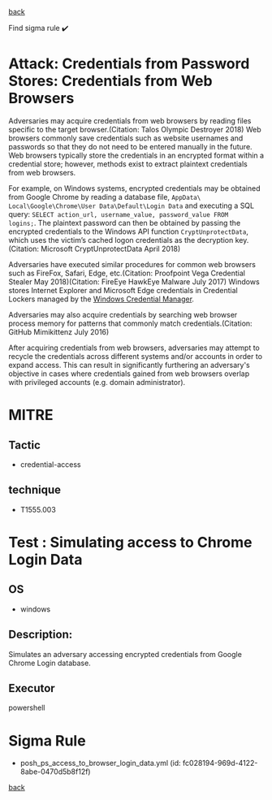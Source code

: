 
[back](../index.md)

Find sigma rule :heavy_check_mark: 

# Attack: Credentials from Password Stores: Credentials from Web Browsers 

Adversaries may acquire credentials from web browsers by reading files specific to the target browser.(Citation: Talos Olympic Destroyer 2018) Web browsers commonly save credentials such as website usernames and passwords so that they do not need to be entered manually in the future. Web browsers typically store the credentials in an encrypted format within a credential store; however, methods exist to extract plaintext credentials from web browsers.

For example, on Windows systems, encrypted credentials may be obtained from Google Chrome by reading a database file, <code>AppData\ Local\Google\Chrome\User Data\Default\Login Data</code> and executing a SQL query: <code>SELECT action_url, username_value, password_value FROM logins;</code>. The plaintext password can then be obtained by passing the encrypted credentials to the Windows API function <code>CryptUnprotectData</code>, which uses the victim’s cached logon credentials as the decryption key.(Citation: Microsoft CryptUnprotectData April 2018)
 
Adversaries have executed similar procedures for common web browsers such as FireFox, Safari, Edge, etc.(Citation: Proofpoint Vega Credential Stealer May 2018)(Citation: FireEye HawkEye Malware July 2017) Windows stores Internet Explorer and Microsoft Edge credentials in Credential Lockers managed by the [Windows Credential Manager](https://attack.mitre.org/techniques/T1555/004).

 Adversaries may also acquire credentials by searching web browser process memory for patterns that commonly match credentials.(Citation: GitHub Mimikittenz July 2016)

After acquiring credentials from web browsers, adversaries may attempt to recycle the credentials across different systems and/or accounts in order to expand access. This can result in significantly furthering an adversary's objective in cases where credentials gained from web browsers overlap with privileged accounts (e.g. domain administrator).

# MITRE
## Tactic
  - credential-access


## technique
  - T1555.003


# Test : Simulating access to Chrome Login Data
## OS
  - windows


## Description:
Simulates an adversary accessing encrypted credentials from Google Chrome Login database. 


## Executor
powershell

# Sigma Rule
 - posh_ps_access_to_browser_login_data.yml (id: fc028194-969d-4122-8abe-0470d5b8f12f)



[back](../index.md)
